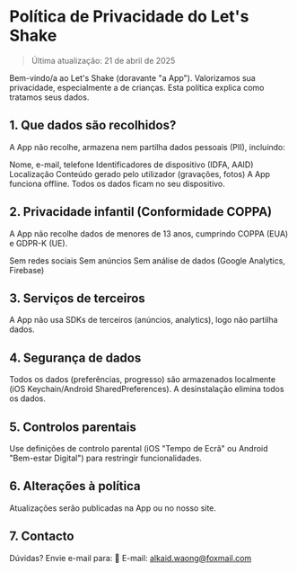 # Política de Privacidade do Let's Shake
> Última atualização: 21 de abril de 2025

Bem-vindo/a ao Let's Shake (doravante "a App"). Valorizamos sua privacidade, especialmente a de crianças. Esta política explica como tratamos seus dados.

## 1. Que dados são recolhidos?
A App não recolhe, armazena nem partilha dados pessoais (PII), incluindo:

Nome, e-mail, telefone
Identificadores de dispositivo (IDFA, AAID)
Localização
Conteúdo gerado pelo utilizador (gravações, fotos)
A App funciona offline. Todos os dados ficam no seu dispositivo.

## 2. Privacidade infantil (Conformidade COPPA)
A App não recolhe dados de menores de 13 anos, cumprindo COPPA (EUA) e GDPR-K (UE).

Sem redes sociais
Sem anúncios
Sem análise de dados (Google Analytics, Firebase)
## 3. Serviços de terceiros
A App não usa SDKs de terceiros (anúncios, analytics), logo não partilha dados.

## 4. Segurança de dados
Todos os dados (preferências, progresso) são armazenados localmente (iOS Keychain/Android SharedPreferences).
A desinstalação elimina todos os dados.
## 5. Controlos parentais
Use definições de controlo parental (iOS "Tempo de Ecrã" ou Android "Bem-estar Digital") para restringir funcionalidades.

## 6. Alterações à política
Atualizações serão publicadas na App ou no nosso site.

## 7. Contacto
Dúvidas? Envie e-mail para:
📧 E-mail: alkaid.waong@foxmail.com
